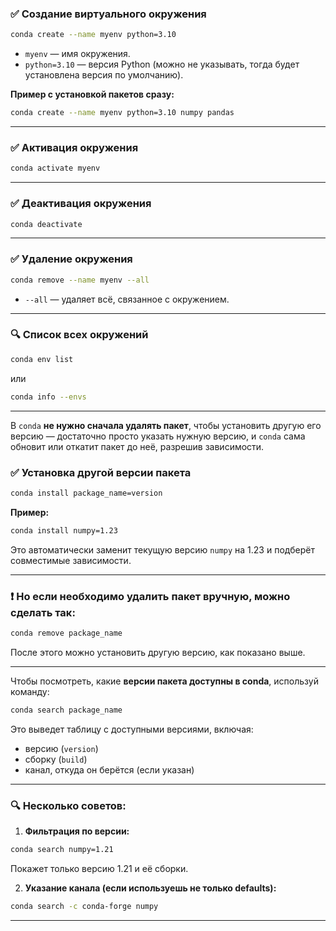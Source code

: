 
### ✅ **Создание виртуального окружения**

```bash
conda create --name myenv python=3.10
```

- `myenv` — имя окружения.
- `python=3.10` — версия Python (можно не указывать, тогда будет установлена версия по умолчанию).

**Пример с установкой пакетов сразу:**

```bash
conda create --name myenv python=3.10 numpy pandas
```

---

### ✅ **Активация окружения**

```bash
conda activate myenv
```

---

### ✅ **Деактивация окружения**

```bash
conda deactivate
```

---

### ✅ **Удаление окружения**

```bash
conda remove --name myenv --all
```

- `--all` — удаляет всё, связанное с окружением.

---

### 🔍 **Список всех окружений**

```bash
conda env list
```

или

```bash
conda info --envs
```

___

В `conda` **не нужно сначала удалять пакет**, чтобы установить другую его версию — достаточно просто указать нужную версию, и `conda` сама обновит или откатит пакет до неё, разрешив зависимости.
### ✅ **Установка другой версии пакета**

```bash
conda install package_name=version
```

**Пример:**

```bash
conda install numpy=1.23
```

Это автоматически заменит текущую версию `numpy` на 1.23 и подберёт совместимые зависимости.

---

### ❗ Но если необходимо **удалить пакет вручную**, можно сделать так:

```bash
conda remove package_name
```

После этого можно установить другую версию, как показано выше.

---

Чтобы посмотреть, какие **версии пакета доступны в conda**, используй команду:

```bash
conda search package_name
```

Это выведет таблицу с доступными версиями, включая:

- версию (`version`)
- сборку (`build`)
- канал, откуда он берётся (если указан)

---

### 🔍 Несколько советов:

1. **Фильтрация по версии:**

```bash
conda search numpy=1.21
```

Покажет только версию 1.21 и её сборки.

2. **Указание канала (если используешь не только defaults):**

```bash
conda search -c conda-forge numpy
```

---
